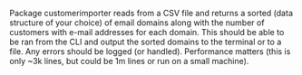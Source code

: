 Package customerimporter reads from a CSV file and returns a sorted (data
structure of your choice) of email domains along with the number of customers
with e-mail addresses for each domain. This should be able to be ran from the
CLI and output the sorted domains to the terminal or to a file. Any errors
should be logged (or handled). Performance matters (this is only ~3k lines,
but could be 1m lines or run on a small machine).
